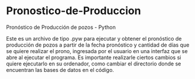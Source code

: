 # Pronostico-de-Produccion
Pronóstico de Producción de pozos - Python

Este es un archivo de tipo .pyw para ejecutar y obtener el pronóstico de producción de pozos a partir de la fecha pronóstico y cantidad de días que se quiere 
realizar el prono, ingresada por el usuario en una interfaz que se abre al ejecutar el programa. 
Es importante realizarle ciertos cambios si quiere ejecutarlo en su ordenador, como cambiar el directorio donde se encuentran las bases de datos en el código.
